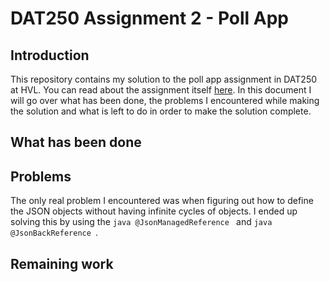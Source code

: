 # DAT250 Assignment 2 - Poll App

## Introduction
This repository contains my solution to the poll app assignment in DAT250 at HVL. You can read about the assignment itself [here](https://github.com/selabhvl/dat250public/blob/master/expassignments/expass2.md). In this document I will go over what has been done, the problems I encountered while making the solution and what is left to do in order to make the solution complete.

## What has been done


## Problems
The only real problem I encountered was when figuring out how to define the JSON objects without having infinite cycles of objects. I ended up solving this by using the ```java @JsonManagedReference ``` and ```java @JsonBackReference ```.

## Remaining work
